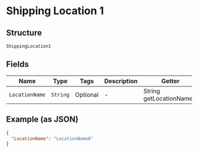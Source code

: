 
# Shipping Location 1

## Structure

`ShippingLocation1`

## Fields

| Name | Type | Tags | Description | Getter | Setter |
|  --- | --- | --- | --- | --- | --- |
| `LocationName` | `String` | Optional | - | String getLocationName() | setLocationName(String locationName) |

## Example (as JSON)

```json
{
  "LocationName": "LocationName8"
}
```

